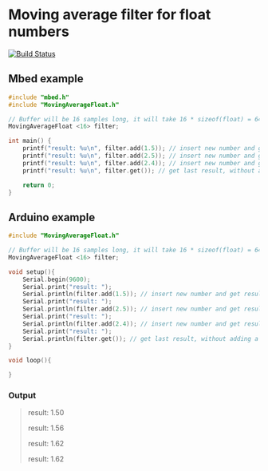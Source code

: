 # Moving average filter for float numbers
[![Build Status](https://travis-ci.org/pilotak/MovingAverageFloat.svg?branch=master)](https://travis-ci.org/pilotak/MovingAverageFloat)

## Mbed example
```cpp
#include "mbed.h"
#include "MovingAverageFloat.h"

// Buffer will be 16 samples long, it will take 16 * sizeof(float) = 64 bytes of RAM
MovingAverageFloat <16> filter;

int main() {
    printf("result: %u\n", filter.add(1.5)); // insert new number and get result
    printf("result: %u\n", filter.add(2.5)); // insert new number and get result
    printf("result: %u\n", filter.add(2.4)); // insert new number and get result
    printf("result: %u\n", filter.get()); // get last result, without adding a newone

    return 0;
}
```
## Arduino example
```cpp
#include "MovingAverageFloat.h"

// Buffer will be 16 samples long, it will take 16 * sizeof(float) = 64 bytes of RAM
MovingAverageFloat <16> filter;

void setup(){
    Serial.begin(9600);
    Serial.print("result: ");
    Serial.println(filter.add(1.5)); // insert new number and get result
    Serial.print("result: ");
    Serial.println(filter.add(2.5)); // insert new number and get result
    Serial.print("result: ");
    Serial.println(filter.add(2.4)); // insert new number and get result
    Serial.print("result: ");
    Serial.println(filter.get()); // get last result, without adding a newone
}

void loop(){

}
```

### Output
> result: 1.50
> 
> result: 1.56
> 
> result: 1.62
> 
> result: 1.62
